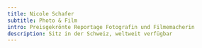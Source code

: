 ```yaml
---
title: Nicole Schafer
subtitle: Photo & Film
intro: Preisgekrönte Reportage Fotografin und Filmemacherin
description: Sitz in der Schweiz, weltweit verfügbar
---
```

